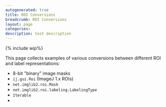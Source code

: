 ```yaml
---
autogenerated: true
title: ROI Conversions
breadcrumb: ROI Conversions
layout: page
categories: 
description: test description
---
```


{% include wip%}


This page collects examples of various conversions between different ROI and label representations:

-   8-bit "binary" image masks
-   `ij.gui.Roi` (ImageJ 1.x ROIs)
-   `net.imglib2.roi.Mask`
-   `net.imglib2.roi.labeling.LabelingType`<T>
-   `Iterable`<BitType>
-   
